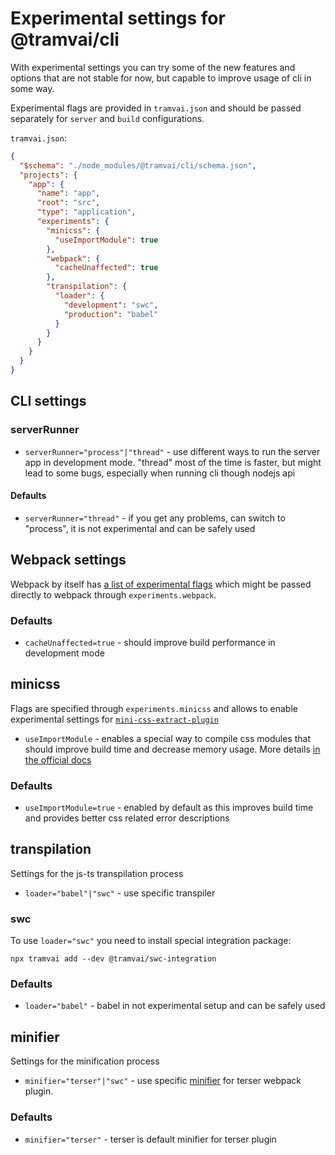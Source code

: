 # Experimental settings for @tramvai/cli

With experimental settings you can try some of the new features and options that are not stable for now, but capable to improve usage of cli in some way.

Experimental flags are provided in `tramvai.json` and should be passed separately for `server` and `build` configurations.

`tramvai.json`:

```json
{
  "$schema": "./node_modules/@tramvai/cli/schema.json",
  "projects": {
    "app": {
      "name": "app",
      "root": "src",
      "type": "application",
      "experiments": {
        "minicss": {
          "useImportModule": true
        },
        "webpack": {
          "cacheUnaffected": true
        },
        "transpilation": {
          "loader": {
            "development": "swc",
            "production": "babel"
          }
        }
      }
    }
  }
}
```

## CLI settings

### serverRunner

- `serverRunner="process"|"thread"` - use different ways to run the server app in development mode. "thread" most of the time is faster, but might lead to some bugs, especially when running cli though nodejs api

#### Defaults

- `serverRunner="thread"` - if you get any problems, can switch to "process", it is not experimental and can be safely used

## Webpack settings

Webpack by itself has [a list of experimental flags](https://webpack.js.org/configuration/experiments/#experimentsoutputmodule) which might be passed directly to webpack through `experiments.webpack`.

<!-- TODO: futureDefaults do not work right now because of errors of non-default imports from json -->
<!-- > Take a close look at webpack experimental flag [`futureDefaults`](https://webpack.js.org/configuration/experiments/#experimentsfuturedefaults) which let you to enable all of the experimental webpack features that will be included in the next major release. -->

### Defaults

- `cacheUnaffected=true` - should improve build performance in development mode

## minicss

Flags are specified through `experiments.minicss` and allows to enable experimental settings for [`mini-css-extract-plugin`](https://github.com/webpack-contrib/mini-css-extract-plugin)

- `useImportModule` - enables a special way to compile css modules that should improve build time and decrease memory usage. More details [in the official docs](https://github.com/webpack-contrib/mini-css-extract-plugin#experimentalUseImportModule)

### Defaults

- `useImportModule=true` - enabled by default as this improves build time and provides better css related error descriptions

## transpilation

Settings for the js-ts transpilation process

- `loader="babel"|"swc"` - use specific transpiler

### swc

To use `loader="swc"` you need to install special integration package:

`npx tramvai add --dev @tramvai/swc-integration`

### Defaults

- `loader="babel"` - babel in not experimental setup and can be safely used

## minifier

Settings for the minification process

- `minifier="terser"|"swc"` - use specific [minifier](https://webpack.js.org/plugins/terser-webpack-plugin/#swc) for terser webpack plugin.

### Defaults

- `minifier="terser"` - terser is default minifier for terser plugin
